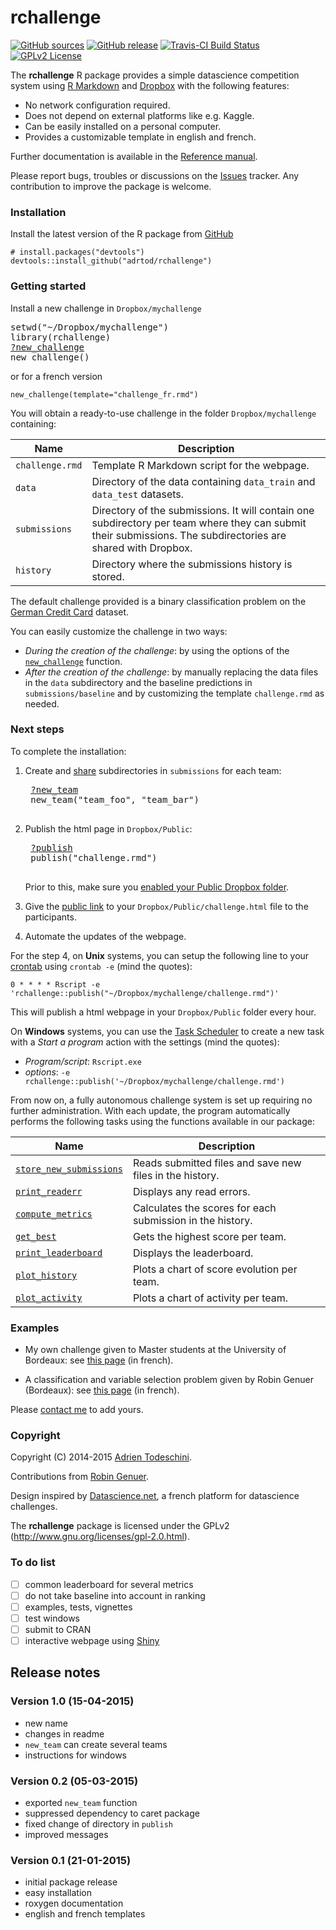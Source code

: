 rchallenge
==========
[![GitHub sources](https://img.shields.io/badge/View_on-GitHub-yellow.svg)](https://github.com/adrtod/rchallenge/)
[![GitHub release](https://img.shields.io/github/release/adrtod/rchallenge.svg)](https://github.com/adrtod/rchallenge/releases/latest)
[![Travis-CI Build Status](https://img.shields.io/travis/adrtod/rchallenge.svg)](https://travis-ci.org/adrtod/rchallenge)
[![GPLv2 License](http://img.shields.io/badge/license-GPLv2-blue.svg)](http://www.gnu.org/licenses/gpl-2.0.html)

The **rchallenge** R package provides a simple datascience competition system using [R Markdown](http://rmarkdown.rstudio.com/) 
and [Dropbox](https://www.dropbox.com/) with the following features:

- No network configuration required.
- Does not depend on external platforms like e.g. Kaggle.
- Can be easily installed on a personal computer.
- Provides a customizable template in english and french.

Further documentation is available in the [Reference manual](http://adrtod.github.io/rchallenge).

Please report bugs, troubles or discussions on the [Issues](https://github.com/adrtod/rchallenge/issues) tracker. Any contribution to improve the package is welcome.

### Installation
Install the latest version of the R package from [GitHub](https://github.com/adrtod/rchallenge)
```
# install.packages("devtools")
devtools::install_github("adrtod/rchallenge")
```

### Getting started
Install a new challenge in `Dropbox/mychallenge`
<pre>
setwd("~/Dropbox/mychallenge")
library(rchallenge)
<a href=http://adrtod.github.io/rchallenge/new_challenge.html>?new_challenge</a>
new_challenge()
</pre>

or for a french version
```
new_challenge(template="challenge_fr.rmd")
```

You will obtain a ready-to-use challenge in the folder `Dropbox/mychallenge` containing:

Name | Description
------------- | -------------
`challenge.rmd` | Template R Markdown script for the webpage.
`data` | Directory of the data containing `data_train` and `data_test` datasets.
`submissions` | Directory of the submissions. It will contain one subdirectory per team where they can submit their submissions. The subdirectories are shared with Dropbox.
`history` | Directory where the submissions history is stored.


The default challenge provided is a binary classification problem on the [German Credit Card](https://archive.ics.uci.edu/ml/datasets/Statlog+(German+Credit+Data)) dataset.

You can easily customize the challenge in two ways:

- *During the creation of the challenge*: by using the options of the [`new_challenge`](http://adrtod.github.io/rchallenge/new_challenge.html) function.
- *After the creation of the challenge*: by manually replacing the data files in the `data` subdirectory and the baseline predictions in `submissions/baseline` and by customizing the template `challenge.rmd` as needed.


### Next steps
To complete the installation:

1. Create and [share](https://www.dropbox.com/en/help/19) subdirectories in `submissions` for each team:
    <pre>
    <a href=http://adrtod.github.io/rchallenge/new_team.html>?new_team</a>
    new_team("team_foo", "team_bar")
    </pre>

2. Publish the html page in `Dropbox/Public`:
    <pre>
    <a href=http://adrtod.github.io/rchallenge/publish.html>?publish</a>
    publish("challenge.rmd")
    </pre>
    Prior to this, make sure you [enabled your Public Dropbox folder](http://www.dropbox.com/enable_public_folder).

3. Give the [public link](https://www.dropbox.com/en/help/274) to your `Dropbox/Public/challenge.html` file to the participants.
    
4. Automate the updates of the webpage.

For the step 4, on **Unix** systems, you can setup the following 
line to your [crontab](http://en.wikipedia.org/wiki/Cron) using `crontab -e` (mind the quotes):
```
0 * * * * Rscript -e 'rchallenge::publish("~/Dropbox/mychallenge/challenge.rmd")'
```
This will publish a html webpage in your `Dropbox/Public` folder every hour.

On **Windows** systems, you can use the [Task Scheduler](http://windows.microsoft.com/en-us/windows/schedule-task) to create a new task with a *Start a program* action with the settings (mind the quotes):

- *Program/script*: `Rscript.exe`
- *options*: `-e rchallenge::publish('~/Dropbox/mychallenge/challenge.rmd')`
    
From now on, a fully autonomous challenge system is set up requiring no further 
administration. With each update, the program automatically performs the following
tasks using the functions available in our package:

Name | Description
------------- | -------------
[`store_new_submissions`](http://adrtod.github.io/rchallenge/store_new_submissions.html) | Reads submitted files and save new files in the history.
[`print_readerr`](http://adrtod.github.io/rchallenge/print_readerr.html) | Displays any read errors.
[`compute_metrics`](http://adrtod.github.io/rchallenge/compute_metrics.html) | Calculates the scores for each submission in the history.
[`get_best`](http://adrtod.github.io/rchallenge/get_best.html) | Gets the highest score per team.
[`print_leaderboard`](http://adrtod.github.io/rchallenge/print_leaderboard.html) | Displays the leaderboard.
[`plot_history`](http://adrtod.github.io/rchallenge/plot_history.html) | Plots a chart of score evolution per team.
[`plot_activity`](http://adrtod.github.io/rchallenge/plot_activity.html) | Plots a chart of activity per team.

### Examples
- My own challenge given to Master students at the University of Bordeaux: see [this page](https://dl.dropboxusercontent.com/u/25867212/challenge_mimse2014.html) (in french).

- A classification and variable selection problem given by Robin Genuer (Bordeaux): see [this page](https://dl.dropboxusercontent.com/u/50849929/challenge_fr.html) (in french).

Please [contact me](https://sites.google.com/site/adrientodeschini) to add yours.

### Copyright
Copyright (C) 2014-2015 [Adrien Todeschini](https://sites.google.com/site/adrientodeschini).

Contributions from [Robin Genuer](http://robin.genuer.fr/).

Design inspired by [Datascience.net](https://www.datascience.net/), a french platform
for datascience challenges.

The **rchallenge** package is licensed under the GPLv2 (http://www.gnu.org/licenses/gpl-2.0.html).

### To do list
- [ ] common leaderboard for several metrics
- [ ] do not take baseline into account in ranking
- [ ] examples, tests, vignettes
- [ ] test windows
- [ ] submit to CRAN
- [ ] interactive webpage using [Shiny](http://shiny.rstudio.com/)

## Release notes
### Version 1.0 (15-04-2015)
- new name
- changes in readme
- `new_team` can create several teams
- instructions for windows

### Version 0.2 (05-03-2015)
- exported `new_team` function
- suppressed dependency to caret package
- fixed change of directory in `publish`
- improved messages

### Version 0.1 (21-01-2015)
- initial package release
- easy installation
- roxygen documentation
- english and french templates
